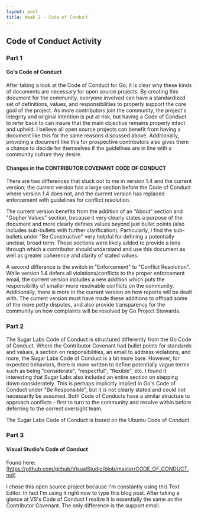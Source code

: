 ```yaml
---
layout: post
title: Week 2 - Code of Conduct
---
```


## Code of Conduct Activity 

### Part 1
#### Go's Code of Conduct
After taking a look at the Code of Conduct for Go, it is clear why these kinds of documents are necessary for open source projects. By creating this document for the community, everyone involved can have a standardized set of definitions, values, and responsibilities to properly support the core goal of the project. As more contributors join the community, the project's integrity and original intention is put at risk, but having a Code of Conduct to refer back to can insure that the main objective remains properly intact and upheld. I believe all open source projects can benefit from having a document like this for the same reasons discussed above. Additionally, providing a document like this for prospective contributors also gives them a chance to decide for themselves if the guidelines are in line with a community culture they desire.

#### Changes in the CONTRIBUTOR COVENANT CODE OF CONDUCT
There are two differences that stuck out to me in version 1.4 and the current version; the current version has a large section before the Code of Conduct where version 1.4 does not, and the current version has replaced enforcement with guidelines for conflict resolution. 

The current version benefits from the addition of an "About" section and "Gopher Values" section, because it very clearly states a purpose of the document and more clearly defines values beyond just bullet points (also includes sub-bullets with further clarification). Particularly, I find the sub-bullets under "Be Constructive" very helpful for defining a potentially unclear, broad term. These sections were likely added to provide a lens through which a contributor should understand and use this document as well as greater coherence and clarity of stated values. 

A second difference is the switch in "Enforcement" to "Conflict Resolution". While version 1.4 defers all violations/conflicts to the proper enforcement email, the current version includes a new addition which puts the responsibility of smaller more resolvable conflicts on the community. Additionally, there is more in the current version on how reports will be dealt with. The current version must have made these additions to offload some of the more petty disputes, and also provide transparency for the community on how complaints will be resolved by Go Project Stewards. 

### Part 2

The Sugar Labs Code of Conduct is structured differently from the Go Code of Conduct. Where the Contributor Covenant had bullet points for standards and values, a section on responsibilities, an email to address violations, and more, the Sugar Labs Code of Conduct is a bit more bare. However, for expected behaviors, there is more written to define potentially vague terms such as being "considerate", "respectful", "flexible", etc. I found it interesting that Sugar Labs also included an entire section on stepping down considerately. This is perhaps implicitly implied in Go's Code of Conduct under "Be Responsible", but it is not clearly stated and could not necessarily be assumed. Both Code of Conducts have a similar structure to approach conflicts - first to turn to the community and resolve within before deferring to the correct oversight team. 

The Sugar Labs Code of Conduct is based on the Ubuntu Code of Conduct.

### Part 3

#### Visual Studio's Code of Conduct
Found here: [https://github.com/github/VisualStudio/blob/master/CODE_OF_CONDUCT.md]

I chose this open source project because I'm constantly using this Text Editor. In fact I'm using it right now to type this blog post. After taking a glance at VS's Code of Conduct I realize it is essentially the same as the Contributor Covenant. The only difference is the support email.